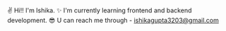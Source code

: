✌ Hi!! I'm Ishika.
✨ I'm currently learning frontend and backend development.
😎 U can reach me through - ishikagupta3203@gmail.com
